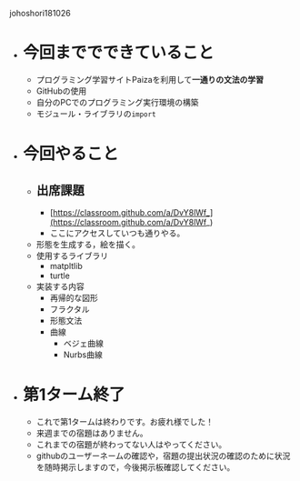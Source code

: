 johoshori181026
* # 今回まででできていること
    * プログラミング学習サイトPaizaを利用して**一通りの文法の学習**
    * GitHubの使用
    * 自分のPCでのプログラミング実行環境の構築
    * モジュール・ライブラリの`import`
* # 今回やること
    * ## 出席課題
        * [https://classroom.github.com/a/DvY8lWf_](https://classroom.github.com/a/DvY8lWf_)
        * ここにアクセスしていつも通りやる。
    * 形態を生成する，絵を描く。
    * 使用するライブラリ
        * matpltlib
        * turtle
    * 実装する内容
        * 再帰的な図形
        * フラクタル
        * 形態文法
        * 曲線
            * ベジェ曲線
            * Nurbs曲線
* # 第1ターム終了
    * これで第1タームは終わりです。お疲れ様でした！
    * 来週までの宿題はありません。
    * これまでの宿題が終わってない人はやってください。
    * githubのユーザーネームの確認や，宿題の提出状況の確認のために状況を随時掲示しますので，今後掲示板確認してください。